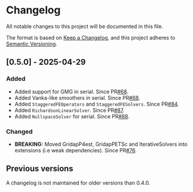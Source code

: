 # Changelog

All notable changes to this project will be documented in this file.

The format is based on [Keep a Changelog](https://keepachangelog.com/en/1.0.0/),
and this project adheres to [Semantic Versioning](https://semver.org/spec/v2.0.0.html).

## [0.5.0] - 2025-04-29

### Added

- Added support for GMG in serial. Since PR[#68](https://github.com/gridap/GridapSolvers.jl/pull/68).
- Added Vanka-like smoothers in serial. Since PR[#68](https://github.com/gridap/GridapSolvers.jl/pull/68).
- Added `StaggeredFEOperators` and `StaggeredFESolvers`. Since PR[#84](https://github.com/gridap/GridapSolvers.jl/pull/84).
- Added `RichardsonLinearSolver`. Since PR[#87](https://github.com/gridap/GridapSolvers.jl/pull/87).
- Added `NullspaceSolver` for serial. Since PR[#88](https://github.com/gridap/GridapSolvers.jl/pull/88).

### Changed

- **BREAKING:** Moved GridapP4est, GridapPETSc and IterativeSolvers into extensions (i.e weak dependencies). Since PR[#76](https://github.com/gridap/GridapSolvers.jl/pull/76).

## Previous versions

A changelog is not maintained for older versions than 0.4.0.
